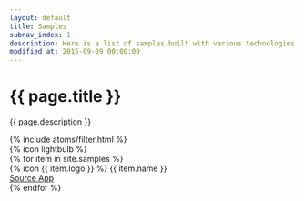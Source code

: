 ```yaml
---
layout: default
title: Samples
subnav_index: 1
description: Here is a list of samples built with various technologies than you can deploy by yourself and take inspiration of.
modified_at: 2015-09-09 00:00:00
---
```


<div class="max-w-sc-content-1532 container mx-auto">
  <div class="bg-sc-gray-5 rounded-lg flex flex-row justify-between items-center">
    <div class="p-10">
      <h1 class="text-sc-title-1-1 text-sc-gray-1 font-bold">{{ page.title }}</h1>
      <p class="mt-4">{{ page.description }}</p>
      {% include atoms/filter.html %}
    </div>
    <div class="hidden lg:block lg:mx-10">{% icon lightbulb %}</div>
  </div>

  <div class="grid grid-cols-1 md:grid-cols-2 lg:grid-cols-4 2xl:grid-cols-5 gap-6 mt-6 mb-24">
    {% for item in site.samples %}
      <div data-card="{{ item.name }}" class="bg-sc-gray-5 rounded-lg hover:shadow-lg filterable-card">
          <div class="mb-9 mt-6 flex flex-col items-center">
            <span class="w-12 h-12">{% icon {{ item.logo }} %}</span>
            <span class="mt-4 font-medium text-sc-gray-1 text-sc-text-6">{{ item.name }}</span>
          </div>
          <div class="flex flex-row divide-x divide-sc-gray-3 text-sc-text-5 font-medium border-t border-sc-gray-3">
            <a href="https://github.com/Scalingo/sample-{{ item.url }}" class="w-1/2 py-6 text-center text-sc-gray-1 hover:text-sc-blue-1">
                Source
              </a>
              <a href="https://{{ item.url }}.is-easy-on-scalingo.com" class="w-1/2 py-6 text-center text-sc-gray-1 hover:text-sc-blue-1">
                App
              </a>
          </div>
      </div>
    {% endfor %}
  </div>
</div>
